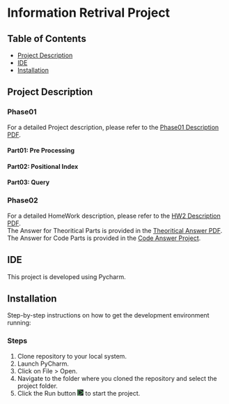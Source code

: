 # Information Retrival Project

## Table of Contents
- [Project Description](#project-description)
- [IDE](#ide)
- [Installation](#installation)

## Project Description

### Phase01
For a detailed Project description, please refer to the [Phase01 Description PDF](./IR-Project-Spring1402-Phase1.pdf). 

#### Part01: Pre Processing


#### Part02: Positional Index


#### Part03: Query

### Phase02
For a detailed HomeWork description, please refer to the [HW2 Description PDF](./HW2/HW2.pdf). <br />
The Answer for Theoritical Parts is provided in the [Theoritical Answer PDF](./HW2/HW2_9931061.pdf). <br />
The Answer for Code Parts is provided in the [Code Answer Project](./HW2/SignalHW2).

## IDE
This project is developed using Pycharm.

## Installation
Step-by-step instructions on how to get the development environment running:

### Steps
1. Clone repository to your local system.
2. Launch PyCharm.
3. Click on File > Open.
4. Navigate to the folder where you cloned the repository and select the project folder.
5. Click the Run button ![Run Image](./Pycharm_Run.PNG) to start the project.
